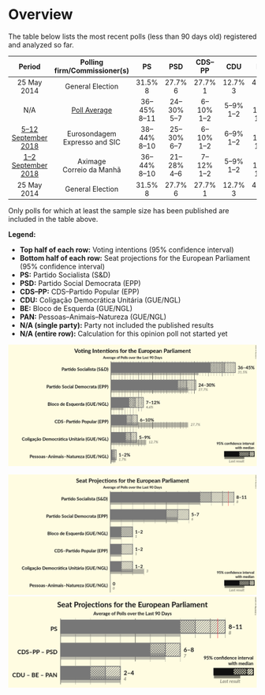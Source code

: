 # Overview

The table below lists the most recent polls (less than 90 days old) registered and analyzed so far.

| Period     | Polling firm/Commissioner(s) | PS | PSD | CDS–PP | CDU | BE | PAN |
|:----------:|:----------------------------:|:--:|:--:|:--:|:--:|:--:|:--:|
| 25 May 2014 | General Election | 31.5% <br> 8 | 27.7% <br> 6 | 27.7% <br> 1 | 12.7% <br> 3 | 4.6% <br> 1 | 1.7% <br> 0 |
| N/A | [Poll Average](average.html) | 36–45% <br> 8–11 | 24–30% <br> 5–7 | 6–10% <br> 1–2 | 5–9% <br> 1–2 | 7–12% <br> 1–2 | 1–2% <br> 0 |
| [5–12 September 2018](2018-09-12-Eurosondagem.html) | Eurosondagem <br> Expresso and SIC | 38–44% <br> 8–10 | 25–30% <br> 6–7 | 6–10% <br> 1–2 | 6–9% <br> 1–2 | 7–10% <br> 1–2 | 1–2% <br> 0 |
| [1–2 September 2018](2018-09-02-Aximage.html) | Aximage <br> Correio da Manhã | 36–44% <br> 8–10 | 21–28% <br> 4–6 | 7–12% <br> 1–2 | 5–9% <br> 1–2 | 6–10% <br> 1–2 | N/A <br> N/A |
| 25 May 2014 | General Election | 31.5% <br> 8 | 27.7% <br> 6 | 27.7% <br> 1 | 12.7% <br> 3 | 4.6% <br> 1 | 1.7% <br> 0 |

Only polls for which at least the sample size has been published are included in the table above.

**Legend:**
+ **Top half of each row:** Voting intentions (95% confidence interval)
+ **Bottom half of each row:** Seat projections for the European Parliament (95% confidence interval)
+ **PS:** Partido Socialista (S&D)
+ **PSD:** Partido Social Democrata (EPP)
+ **CDS–PP:** CDS–Partido Popular (EPP)
+ **CDU:** Coligação Democrática Unitária (GUE/NGL)
+ **BE:** Bloco de Esquerda (GUE/NGL)
+ **PAN:** Pessoas–Animais–Natureza (GUE/NGL)
+ **N/A (single party):** Party not included the published results
+ **N/A (entire row):** Calculation for this opinion poll not started yet


![Graph with voting intentions not yet produced](average.png "Voting Intentions")

![Graph with seats not yet produced](average-seats.png "Seats")
![Graph with coalitions seats not yet produced](average-coalitions-seats.png "Coalitions Seats")
